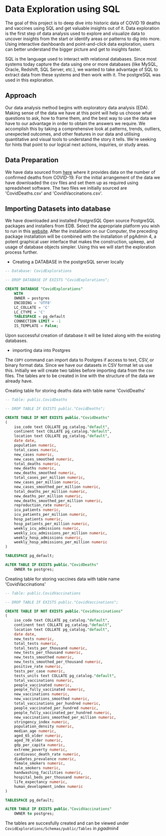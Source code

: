 # Data Exploration using SQL

 The goal of this project is to deep dive into historic data of COVID 19 deaths and vaccines using SQL and get valuable insights out of it.
Data exploration is the first step of data analysis used to explore and visualize data to uncover insights from the start or identify areas or patterns to dig into more. Using interactive dashboards and point-and-click data exploration, users can better understand the bigger picture and get to insights faster. 

 SQL is the language used to interact with relational databases. Since most systems today capture the data using one or more databases (like MySQL, Oracle, Redshift, SQL Server, etc.), we wanted to take advantage of  SQL to extract data from these systems and then work with it. The postgreSQL was used in this exploration.

## Approach

 Our data analysis method begins with exploratory data analysis (EDA). Making sense of the data we have at this point will help us choose what questions to ask, how to frame them, and the best way to use the data we have to our advantage in order to obtain the answers we require. We accomplish this by taking a comprehensive look at patterns, trends, outliers, unexpected outcomes, and other features in our data and utilising quantitative and visual tools to understand the story it tells. We're seeking for hints that point to our logical next actions, inquiries, or study areas.
 
 ## Data Preparation
 We have data sourced from [here](https://ourworldindata.org/covid-deaths) where it provides data on the number of confirmed deaths from COVID-19. For the initial arrangement of the data we have downloaded the csv files and set them up as required using spreadsheet software. The two files we initially sourced are 'CovidDeaths.csv' and 'CovidVaccinations.csv'.

## Importing Datasets into database
 We have downloaded and installed *PostgreSQL* Open source PostgreSQL packages and installers from EDB. Select the appropriate platform you wish to run in this [website](https://www.enterprisedb.com/downloads/postgres-postgresql-downloads). After the installation on our Computer, the preceding package installation will be combined with the installation of pgAdmin 4, a potent graphical user interface that makes the construction, upkeep, and usage of database objects simpler. Using this we will start the exploration process further.

* Creating a DATABASE in the postgreSQL server locally
```sql
-- Database: CovidExplorations

-- DROP DATABASE IF EXISTS "CovidExplorations";

CREATE DATABASE "CovidExplorations"
    WITH
    OWNER = postgres
    ENCODING = 'UTF8'
    LC_COLLATE = 'C'
    LC_CTYPE = 'C'
    TABLESPACE = pg_default
    CONNECTION LIMIT = -1
    IS_TEMPLATE = False;
```
Upon successful creation of database it will be listed along with the existing databases.

* importing data into Postgres

 The `COPY` command can import data to Postgres if access to text, CSV, or binary format data. Since we have our datasets in CSV format let us use this. Initially we will create two tables before importing data from the csv files. The tables are to be created in line with the structure of the data we already have.

Creating table for storing deaths data with table name 'CovidDeaths'
```sql
-- Table: public.CovidDeaths

-- DROP TABLE IF EXISTS public."CovidDeaths";

CREATE TABLE IF NOT EXISTS public."CovidDeaths"
(
    iso_code text COLLATE pg_catalog."default",
    continent text COLLATE pg_catalog."default",
    location text COLLATE pg_catalog."default",
    date date,
    population numeric,
    total_cases numeric,
    new_cases numeric,
    new_cases_smoothed numeric,
    total_deaths numeric,
    new_deaths numeric,
    new_deaths_smoothed numeric,
    total_cases_per_million numeric,
    new_cases_per_million numeric,
    new_cases_smoothed_per_million numeric,
    total_deaths_per_million numeric,
    new_deaths_per_million numeric,
    new_deaths_smoothed_per_million numeric,
    reproduction_rate numeric,
    icu_patients numeric,
    icu_patients_per_million numeric,
    hosp_patients numeric,
    hosp_patients_per_million numeric,
    weekly_icu_admissions numeric,
    weekly_icu_admissions_per_million numeric,
    weekly_hosp_admissions numeric,
    weekly_hosp_admissions_per_million numeric
)

TABLESPACE pg_default;

ALTER TABLE IF EXISTS public."CovidDeaths"
    OWNER to postgres;
```
Creating table for storing vaccines data with table name 'CovidVaccinations'
```sql
-- Table: public.CovidVaccinations

-- DROP TABLE IF EXISTS public."CovidVaccinations";

CREATE TABLE IF NOT EXISTS public."CovidVaccinations"
(
    iso_code text COLLATE pg_catalog."default",
    continent text COLLATE pg_catalog."default",
    location text COLLATE pg_catalog."default",
    date date,
    new_tests numeric,
    total_tests numeric,
    total_tests_per_thousand numeric,
    new_tests_per_thousand numeric,
    new_tests_smoothed numeric,
    new_tests_smoothed_per_thousand numeric,
    positive_rate numeric,
    tests_per_case numeric,
    tests_units text COLLATE pg_catalog."default",
    total_vaccinations numeric,
    people_vaccinated numeric,
    people_fully_vaccinated numeric,
    new_vaccinations numeric,
    new_vaccinations_smoothed numeric,
    total_vaccinations_per_hundred numeric,
    people_vaccinated_per_hundred numeric,
    people_fully_vaccinated_per_hundred numeric,
    new_vaccinations_smoothed_per_million numeric,
    stringency_index numeric,
    population_density numeric,
    median_age numeric,
    aged_65_older numeric,
    aged_70_older numeric,
    gdp_per_capita numeric,
    extreme_poverty numeric,
    cardiovasc_death_rate numeric,
    diabetes_prevalence numeric,
    female_smokers numeric,
    male_smokers numeric,
    handwashing_facilities numeric,
    hospital_beds_per_thousand numeric,
    life_expectancy numeric,
    human_development_index numeric
)

TABLESPACE pg_default;

ALTER TABLE IF EXISTS public."CovidVaccinations"
    OWNER to postgres;
```
 The tables are succesfully created and can be viewed under `CovidExplorations/Schemas/public/Tables` in *pgadmin4*


